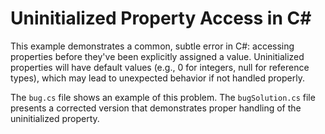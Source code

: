 # Uninitialized Property Access in C#

This example demonstrates a common, subtle error in C#: accessing properties before they've been explicitly assigned a value.  Uninitialized properties will have default values (e.g., 0 for integers, null for reference types), which may lead to unexpected behavior if not handled properly. 

The `bug.cs` file shows an example of this problem.  The `bugSolution.cs` file presents a corrected version that demonstrates proper handling of the uninitialized property.